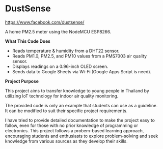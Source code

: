 # DustSense
https://www.facebook.com/dustsense/

A home PM2.5 meter using the NodeMCU ESP8266.

**What This Code Does**
- Reads temperature & humidity from a DHT22 sensor.
- Reads PM1.0, PM2.5, and PM10 values from a PMS7003 air quality sensor.
- Displays readings on a 0.96-inch OLED screen.
- Sends data to Google Sheets via Wi-Fi (Google Apps Script is need).
  
**Project Purpose**

This project aims to transfer knowledge to young people in Thailand by utilizing IoT technology for indoor air quality monitoring.

The provided code is only an example that students can use as a guideline. It can be modified to suit their specific project requirements.

I have tried to provide detailed documentation to make the project easy to follow, even for those with no prior knowledge of programming or electronics. This project follows a probem-based learning approach, encouraging students and enthusiasts to explore problem-solving and seek knowledge from various sources as they develop their skills.
